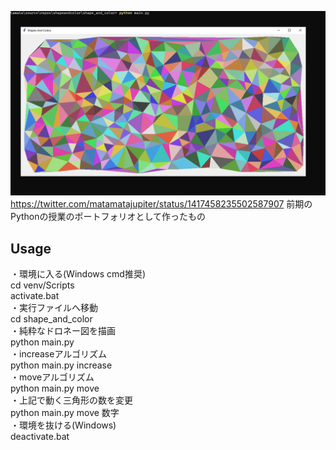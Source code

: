 ![DEMO](demo.png)
https://twitter.com/matamatajupiter/status/1417458235502587907
前期のPythonの授業のポートフォリオとして作ったもの  
## Usage
・環境に入る(Windows cmd推奨)  
cd venv/Scripts  
activate.bat  
・実行ファイルへ移動  
cd shape_and_color  
・純粋なドロネー図を描画  
python main.py  
・increaseアルゴリズム  
python main.py increase  
・moveアルゴリズム  
python main.py move  
・上記で動く三角形の数を変更  
python main.py move 数字  
・環境を抜ける(Windows)  
deactivate.bat  
